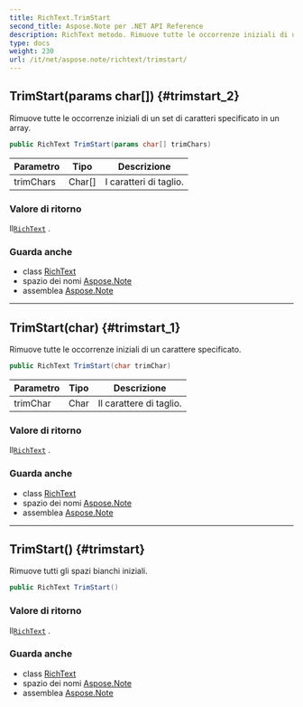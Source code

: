 ```yaml
---
title: RichText.TrimStart
second_title: Aspose.Note per .NET API Reference
description: RichText metodo. Rimuove tutte le occorrenze iniziali di un set di caratteri specificato in un array.
type: docs
weight: 230
url: /it/net/aspose.note/richtext/trimstart/
---
```

## TrimStart(params char[]) {#trimstart_2}

Rimuove tutte le occorrenze iniziali di un set di caratteri specificato in un array.

```csharp
public RichText TrimStart(params char[] trimChars)
```

| Parametro | Tipo | Descrizione |
| --- | --- | --- |
| trimChars | Char[] | I caratteri di taglio. |

### Valore di ritorno

Il[`RichText`](../) .

### Guarda anche

* class [RichText](../)
* spazio dei nomi [Aspose.Note](../../richtext/)
* assemblea [Aspose.Note](../../../)

---

## TrimStart(char) {#trimstart_1}

Rimuove tutte le occorrenze iniziali di un carattere specificato.

```csharp
public RichText TrimStart(char trimChar)
```

| Parametro | Tipo | Descrizione |
| --- | --- | --- |
| trimChar | Char | Il carattere di taglio. |

### Valore di ritorno

Il[`RichText`](../) .

### Guarda anche

* class [RichText](../)
* spazio dei nomi [Aspose.Note](../../richtext/)
* assemblea [Aspose.Note](../../../)

---

## TrimStart() {#trimstart}

Rimuove tutti gli spazi bianchi iniziali.

```csharp
public RichText TrimStart()
```

### Valore di ritorno

Il[`RichText`](../) .

### Guarda anche

* class [RichText](../)
* spazio dei nomi [Aspose.Note](../../richtext/)
* assemblea [Aspose.Note](../../../)



